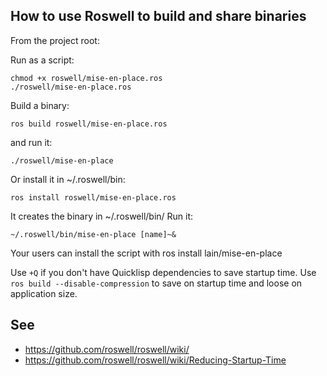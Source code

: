 
## How to use Roswell to build and share binaries

From the project root:

Run as a script:

    chmod +x roswell/mise-en-place.ros
    ./roswell/mise-en-place.ros

Build a binary:

    ros build roswell/mise-en-place.ros

and run it:

    ./roswell/mise-en-place

Or install it in ~/.roswell/bin:

    ros install roswell/mise-en-place.ros

It creates the binary in ~/.roswell/bin/
Run it:

    ~/.roswell/bin/mise-en-place [name]~&

Your users can install the script with ros install lain/mise-en-place

Use `+Q` if you don't have Quicklisp dependencies to save startup time.
Use `ros build --disable-compression` to save on startup time and loose on application size.


## See

- https://github.com/roswell/roswell/wiki/
- https://github.com/roswell/roswell/wiki/Reducing-Startup-Time
